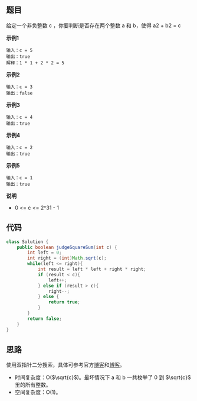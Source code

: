 ## 题目
给定一个非负整数 c ，你要判断是否存在两个整数 a 和 b，使得 a2 + b2 = c 

**示例1**
```
输入：c = 5
输出：true
解释：1 * 1 + 2 * 2 = 5
```

**示例2**
```
输入：c = 3
输出：false
```

**示例3**
```
输入：c = 4
输出：true
```

**示例4**
```
输入：c = 2
输出：true
```

**示例5**
```
输入：c = 1
输出：true
```

**说明**

*  0 <= c <= 2^31 - 1

## 代码
```Java
class Solution {
    public boolean judgeSquareSum(int c) {
        int left = 0;
        int right = (int)Math.sqrt(c);
        while(left <= right){
            int result = left * left + right * right;
            if (result < c){
                left++;
            } else if (result > c){
                right--;
            } else {
                return true;
            }
        }
        return false;
    }
}
```
## 思路

使用双指针二分搜索，具体可参考官方[博客](https://leetcode-cn.com/problems/sum-of-square-numbers/solution/ping-fang-shu-zhi-he-by-leetcode-solutio-8ydl/)和[博客](https://leetcode-cn.com/problems/sum-of-square-numbers/solution/shuang-zhi-zhen-de-ben-zhi-er-wei-ju-zhe-ebn3/)。

* 时间复杂度：O($\sqrt{c}$)。最坏情况下 a 和 b 一共枚举了 0 到 $\sqrt{c}$ 里的所有整数。
* 空间复杂度：O(1)。